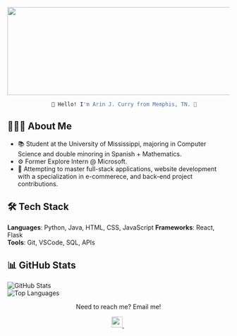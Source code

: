 <p align="center">
  <img src="https://media1.giphy.com/media/v1.Y2lkPTc5MGI3NjExNnF3MHQ3aDZnc2V3emJwbThseHFyNnh2bm0wNGs2eTA5NW5oN2Q5NiZlcD12MV9pbnRlcm5hbF9naWZfYnlfaWQmY3Q9Zw/L1R1tvI9svkIWwpVYr/giphy.gif" width="1000" height="200">
</p>

```bash
              🌻 Hello! I'm Arin J. Curry from Memphis, TN. 🌻
```
##  👩🏽‍💻 About Me 

- 📚 Student at the University of Mississippi, majoring in Computer Science and double minoring in Spanish + Mathematics.
- ⚙️ Former Explore Intern @ Microsoft.
- 📍 Attempting to master full-stack applications, website development with a specialization in e-commerece, and back-end project contributions. 

## 🛠 Tech Stack  
**Languages**: Python, Java, HTML, CSS, JavaScript
**Frameworks**: React, Flask  
**Tools**: Git, VSCode, SQL, APIs

## 📊 GitHub Stats  
![GitHub Stats](https://github-readme-stats.vercel.app/api?username=arinjal&show_icons=true&theme=dark)  
![Top Languages](https://github-readme-stats.vercel.app/api/top-langs/?username=arinjal&layout=compact&theme=dark)

<p align = "center">Need to reach me? Email me! </p>
<p align="center">
<a href="mailto: arin.curry@gmail.com">
    <img src="https://img.shields.io/badge/Gmail-D14836?&style=for-the-badge&logo=gmail&logoColor=white" height=25>
  </a> 
